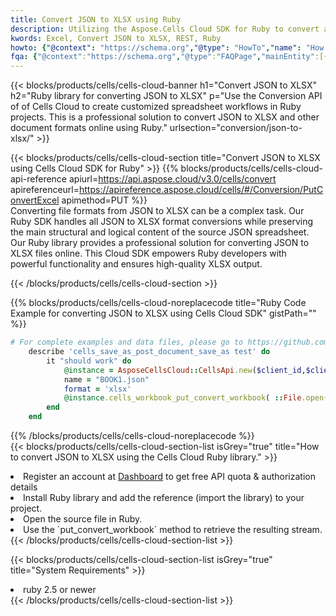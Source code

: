 ```yaml
---
title: Convert JSON to XLSX using Ruby 
description: Utilizing the Aspose.Cells Cloud SDK for Ruby to convert a JSON format file to a XLSX format file. 
kwords: Excel, Convert JSON to XLSX, REST, Ruby
howto: {"@context": "https://schema.org","@type": "HowTo","name": "How to convert JSON to XLSX using the Cells Cloud Ruby library.","description": "How to convert JSON to XLSX using the Cells Cloud Ruby library.","image": {"@type": "ImageObject"},"url": "/ruby/conversion/json-to-xlsx/","step": [{ "@type": "HowToStep","name": "How to convert JSON to XLSX using the Cells Cloud Ruby library. step 1", "image": {"@type": "ImageObject",},"url": "/ruby/conversion/json-to-xlsx/","text": "Register an account at <a href='https://dashboard.aspose.cloud/'>Dashboard</a> to get free API quota & authorization details",},{ "@type": "HowToStep","name": "How to convert JSON to XLSX using the Cells Cloud Ruby library. step 1", "image": {"@type": "ImageObject",},"url": "/ruby/conversion/json-to-xlsx/","text": "Install Ruby library and add the reference (import the library) to your project.",},{ "@type": "HowToStep","name": "How to convert JSON to XLSX using the Cells Cloud Ruby library. step 1", "image": {"@type": "ImageObject",},"url": "/ruby/conversion/json-to-xlsx/","text": "Open the source file in Ruby.",},{ "@type": "HowToStep","name": "How to convert JSON to XLSX using the Cells Cloud Ruby library. step 1", "image": {"@type": "ImageObject",},"url": "/ruby/conversion/json-to-xlsx/","text": "Use the `put_convert_workbook` method to retrieve the resulting stream.",}, ],"supply": {"@type": "HowToSupply","name": "document"},"tool": [{"@type": "HowToTool","name": "RubyMine, Visual Studio Code, Aptana Studio, NetBeans"},{"@type": "HowToTool","name": "Aspose Cells"}],"totalTime": "PT6M"}
fqa: {"@context":"https://schema.org","@type":"FAQPage","mainEntity":[{"@type":"Question","name":"Why convert file formats in C# using REST API?","acceptedAnswer":{"@type":"Answer","text":"Documents are encoded in many ways, and some files may be incompatible with the software you use. To open and read such files, just convert them to appropriate file formats.<br/><ol><li>Install .NET SDK and add the reference (import the library) to your project.</li><li>Open the source file in C# using REST API.</li><li>Call the PutConvertWorkbookRequest() method, passing an output filename with required extension.</li><li>Get the result of conversion as a separate file.</li></ol>"}},{"@type":"Question","name":"What file formats can I convert with your C# library?","acceptedAnswer":{"@type":"Answer","text":"We support a variety of file formats for conversion using .NET library, including XLSX, Excel, xls , PDF, CSV, HTML, Markdown, XML, PNG, JPG, TIFF, Json, TXT and many more."}},{"@type":"Question","name":"What is the maximum allowed file size for conversion using this .NET library?","acceptedAnswer":{"@type":"Answer","text":"There are no file size limits for format conversions using .NET library."}}]}
---
```



{{< blocks/products/cells/cells-cloud-banner h1="Convert JSON to XLSX" h2="Ruby library for converting JSON to XLSX" p="Use the Conversion API of of Cells Cloud to create customized spreadsheet workflows in Ruby projects. This is a professional solution to convert JSON to XLSX and other document formats online using Ruby." urlsection="conversion/json-to-xlsx/" >}}

{{< blocks/products/cells/cells-cloud-section  title="Convert JSON to XLSX using Cells Cloud SDK for Ruby" >}}
{{% blocks/products/cells/cells-cloud-api-reference  apiurl=https://api.aspose.cloud/v3.0/cells/convert  apireferenceurl=https://apireference.aspose.cloud/cells/#/Conversion/PutConvertExcel  apimethod=PUT %}}
<br/>
Converting file formats from JSON to XLSX can be a complex task. Our Ruby SDK handles all JSON to XLSX format conversions while preserving the main structural and logical content of the source JSON spreadsheet. Our Ruby library provides a professional solution for converting JSON to XLSX files online. This Cloud SDK empowers Ruby developers with powerful functionality and ensures high-quality XLSX output.

{{< /blocks/products/cells/cells-cloud-section >}}

{{% blocks/products/cells/cells-cloud-noreplacecode title="Ruby Code Example for converting JSON to XLSX using Cells Cloud SDK" gistPath="" %}}
 
```ruby
# For complete examples and data files, please go to https://github.com/aspose-cells-cloud/aspose-cells-cloud-ruby/
    describe 'cells_save_as_post_document_save_as test' do
        it "should work" do
            @instance = AsposeCellsCloud::CellsApi.new($client_id,$client_secret,"v3.0","https://api.aspose.cloud/")
            name = "BOOK1.json"
            format = 'xlsx'
            @instance.cells_workbook_put_convert_workbook( ::File.open(File.expand_path("data/"+name),"r")  {|io| io.read(io.size) },{:format=>format})     
        end
    end
```
 
{{% /blocks/products/cells/cells-cloud-noreplacecode  %}}
<br/>
{{< blocks/products/cells/cells-cloud-section-list isGrey="true"  title="How to convert JSON to XLSX using the Cells Cloud Ruby library." >}}
<li>Register an account at <a href="https://dashboard.aspose.cloud/">Dashboard</a> to get free API quota & authorization details</li>
<li>Install Ruby library and add the reference (import the library) to your project.</li>
<li>Open the source file in Ruby.</li>
<li>Use the `put_convert_workbook` method to retrieve the resulting stream.</li>
{{< /blocks/products/cells/cells-cloud-section-list >}}

{{< blocks/products/cells/cells-cloud-section-list isGrey="true"  title="System Requirements" >}}
<li>ruby 2.5 or newer</li>
{{< /blocks/products/cells/cells-cloud-section-list >}}
